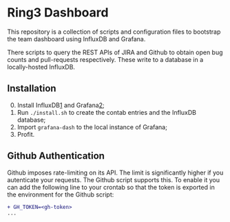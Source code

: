 # Ring3 Dashboard

This repository is a collection of scripts and configuration files to bootstrap
the team dashboard using InfluxDB and Grafana.

There scripts to query the REST APIs of JIRA and Github to obtain open bug
counts and pull-requests respectively. These write to a database in
a locally-hosted InfluxDB.

## Installation
0. Install InfluxDB[1] and Grafana[2];
0. Run `./install.sh` to create the contab entries and the InfluxDB database;
0. Import `grafana-dash` to the local instance of Grafana;
0. Profit.

## Github Authentication
Github imposes rate-limiting on its API. The limit is significantly higher if
you autenticate your requests. The Github script supports this. To enable it
you can add the following line to your crontab so that the token is exported in
the environment for the Github script:

```diff
+ GH_TOKEN=<gh-token>
...
```

[1]: https://influxdb.com/download/index.html
[2]: http://grafana.org/download/
